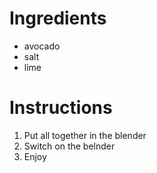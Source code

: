 # Ingredients
- avocado
- salt
- lime 

# Instructions
1. Put all together in the blender
1. Switch on the belnder
1. Enjoy
